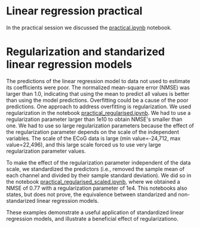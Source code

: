 # Linear regression practical

In the practical session we discussed the [practical.ipynb](practical.ipynb) notebook.

# Regularization and standarized linear regression models

The predictions of the linear regression model to data not used to estimate its coefficients were poor. The normalized mean-square error (NMSE) was larger than 1.0, indicating that using the mean to predict all values is better than using the model predictions. Overfitting could be a cause of the poor predictions. One approach to address overfitting is regularization. We used regularization in the notebook [practical_regularised.ipynb](practical_regularised.ipynb). We had to use a regularization parameter larger than 1e10 to obtain NMSE's smaller than one. We had to use so large regularization parameters because the effect of the regularization parameter depends on the scale of the independent variables.
The scale of the ECoG data is large (min value=-24,712, max value=22,496), and this large scale forced us to use very large regularization parameter values.

To make the effect of the regularization parameter independent of the data scale, we standardized the predictors (i.e., removed the sample mean of each channel and divided by their sample standard deviation). We did so in the notebook
[practical_regularised_scaled.ipynb](practical_regularised_scaled.ipynb), where we obtained a NMSE of 0.77 with a regularization parameter of 1e4. This notebooks also states, but does not prove, the equivalence between standarized and non-standarized linear regression models.

These examples demonstrate a useful application of standardized linear regression models, and illustrate a beneficial effect of regularizationo.
